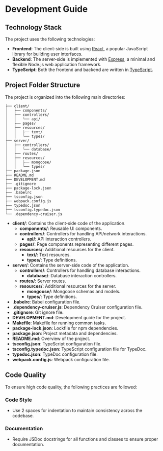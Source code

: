 # Development Guide

## Technology Stack

The project uses the following technologies:

- **Frontend**: The client-side is built using [React](https://reactjs.org/), a popular JavaScript library for building user interfaces.
- **Backend**: The server-side is implemented with [Express](https://expressjs.com/), a minimal and flexible Node.js web application framework.
- **TypeScript**: Both the frontend and backend are written in [TypeScript](https://www.typescriptlang.org/).

## Project Folder Structure

The project is organized into the following main directories:

```
├── client/
│   ├── components/
│   ├── controllers/
│   │   └── api/
│   ├── pages/
│   ├── resources/
│   │   ├── text/
│   │   └── types/
├── server/
│   ├── controllers/
│   │   └── database/
│   ├── routes/
│   ├── resources/
│   │   ├── mongoose/
│   │   └── types/
├── package.json
├── README.md
├── DEVELOPMENT.md
├── .gitignore
├── package-lock.json
├── .babelrc
├── tsconfig.json
├── webpack.config.js
├── typedoc.json
├── tsconfig.typedoc.json
└── .dependency-cruiser.js
```

- **client/**: Contains the client-side code of the application.
  - **components/**: Reusable UI components.
  - **controllers/**: Controllers for handling API/network interactions.
    - **api/**: API interaction controllers.
  - **pages/**: Page components representing different pages.
  - **resources/**: Additional resources for the client.
    - **text/**: Text resources.
    - **types/**: Type definitions.
- **server/**: Contains the server-side code of the application.
  - **controllers/**: Controllers for handling database interactions.
    - **database/**: Database interaction controllers.
  - **routes/**: Server routes.
  - **resources/**: Additional resources for the server.
    - **mongoose/**: Mongoose schemas and models.
    - **types/**: Type definitions.
- **.babelrc**: Babel configuration file.
- **.dependency-cruiser.js**: Dependency Cruiser configuration file.
- **.gitignore**: Git ignore file.
- **DEVELOPMENT.md**: Development guide for the project.
- **Makefile**: Makefile for running common tasks.
- **package-lock.json**: Lockfile for npm dependencies.
- **package.json**: Project metadata and dependencies.
- **README.md**: Overview of the project.
- **tsconfig.json**: TypeScript configuration file.
- **tsconfig.typedoc.json**: TypeScript configuration file for TypeDoc.
- **typedoc.json**: TypeDoc configuration file.
- **webpack.config.js**: Webpack configuration file.

## Code Quality

To ensure high code quality, the following practices are followed:

### Code Style
- Use 2 spaces for indentation to maintain consistency across the codebase.

### Documentation
- Require JSDoc docstrings for all functions and classes to ensure proper documentation.